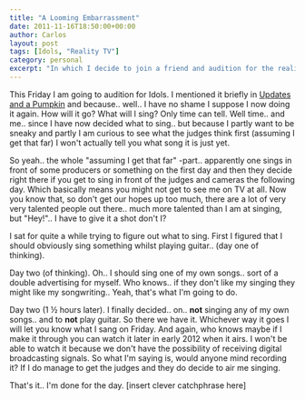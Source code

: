 ```yaml
---
title: "A Looming Embarrassment"
date: 2011-11-16T18:50:00+00:00
author: Carlos
layout: post
tags: [Idols, "Reality TV"]
category: personal
excerpt: "In which I decide to join a friend and audition for the reality television-music competition Idols."
---
```

This Friday I am going to audition for Idols. I mentioned it briefly in [Updates and a Pumpkin](/blog/updates-and-pumpkin) and because.. well.. I have no shame I suppose I now doing it again. How will it go? What will I sing? Only time can tell. Well time.. and me.. since I have now decided what to sing.. but because I partly want to be sneaky and partly I am curious to see what the judges think first (assuming I get that far) I won't actually tell you what song it is just yet.

So yeah.. the whole "assuming I get that far" -part.. apparently one sings in front of some producers or something on the first day and then they decide right there if you get to sing in front of the judges and cameras the following day. Which basically means you might not get to see me on TV at all. Now you know that, so don't get our hopes up too much, there are a lot of very very talented people out there.. much more talented than I am at singing, but "Hey!".. I have to give it a shot don't I?

I sat for quite a while trying to figure out what to sing. First I figured that I should obviously sing something whilst playing guitar.. (day one of thinking).

Day two (of thinking). Oh.. I should sing one of my own songs.. sort of a double advertising for myself. Who knows.. if they don't like my singing they might like my songwriting.. Yeah, that's what I'm going to do.

Day two (1 ½ hours later). I finally decided.. on.. **not** singing any of my own songs.. and to **not** play guitar. So there we have it. Whichever way it goes I will let you know what I sang on Friday. And again, who knows maybe if I make it through you can watch it later in early 2012 when it airs. I won't be able to watch it because we don't have the possibility of receiving digital broadcasting signals. So what I'm saying is, would anyone mind recording it? If I do manage to get the judges and they do decide to air me singing.

That's it.. I'm done for the day. [insert clever catchphrase here]